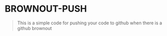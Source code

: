 # BROWNOUT-PUSH
> This is a simple code for pushing your code to github when there is a github brownout
